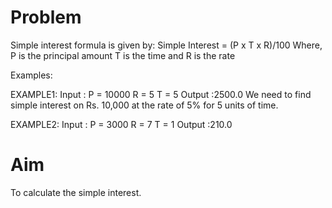# Problem

Simple interest formula is given by: Simple Interest = (P x T x R)/100 Where, P is the principal amount T is the time and R is the rate

Examples:

EXAMPLE1:
Input : P = 10000
        R = 5
        T = 5
Output :2500.0
We need to find simple interest on 
Rs. 10,000 at the rate of 5% for 5 
units of time.

EXAMPLE2:
Input : P = 3000
        R = 7
        T = 1
Output :210.0

# Aim

To calculate the simple interest.